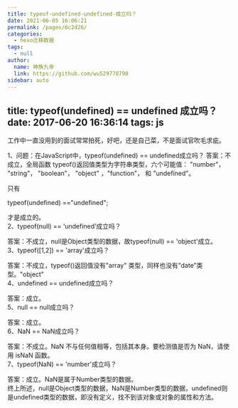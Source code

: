 ```yaml
---
title: typeof-undefined-undefined-成立吗？
date: 2021-06-05 16:06:21
permalink: /pages/6c2d26/
categories: 
  - hexo迁移数据
tags: 
  - null
author: 
  name: 神族九帝
  link: https://github.com/wu529778790
sidebar: auto
---
```

title: typeof(undefined) == undefined 成立吗？
date: 2017-06-20 16:36:14
tags: js
---

工作中一直没用到的面试常常拍死，好吧，还是自己菜，不是面试官吹毛求疵。

<!--more-->

1、问题：在JavaScript中，typeof(undefined) == undefined成立吗？
答案：不成立，全局函数 typeof()返回值类型为字符串类型，六个可能值： "number"， "string"， "boolean"， "object" ，"function"， 和 "undefined"。

只有

typeof(undefined) =="undefined";

才是成立的。  
2、typeof(null) == ‘undefined’成立吗？

答案：不成立，null是Object类型的数据，故typeof(null) == 'object'成立。  
3、typeof([1,2]) == 'array'成立吗？

答案：不成立，typeof()返回值没有"array" 类型，同样也没有“date”类型。"object"  
4、undefined == undefined成立吗？

答案：成立。  
5、null == null成立吗？

答案：成立。  
6、NaN == NaN成立吗？

答案：不成立。NaN 不与任何值相等，包括其本身。要检测值是否为 NaN，请使用 isNaN 函数。  
7、typeof(NaN) == 'number'成立吗？

答案：成立。NaN是属于Number类型的数据。  
终上所述，null是Object类型的数据，NaN是Number类型的数据，undefined则是undefined类型的数据，即没有定义，找不到该对象或对象的属性和方法。  
